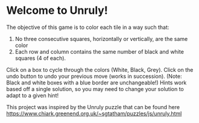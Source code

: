 # Welcome to Unruly!

The objective of this game is to color each tile in a way such that:
  1) No three consecutive squares, horizontally or vertically, are the same color
  2) Each row and column contains the same number of black and white squares (4 of each).
  
  Click on a box to cycle through the colors (White, Black, Grey).
  Click on the undo button to undo your previous move (works in succession).
  (Note: Black and white boxes with a blue border are unchangeable!)
  Hints work based off a single solution, so you may need to change your solution
  to adapt to a given hint!
  
  
  This project was inspired by the Unruly puzzle that can be found here https://www.chiark.greenend.org.uk/~sgtatham/puzzles/js/unruly.html
